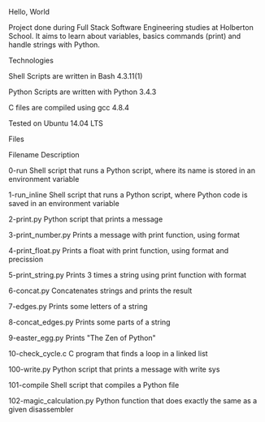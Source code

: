 Hello, World

Project done during Full Stack Software Engineering studies at Holberton School. It aims to learn about variables, basics commands (print) and handle strings with Python.



Technologies

Shell Scripts are written in Bash 4.3.11(1)

Python Scripts are written with Python 3.4.3

C files are compiled using gcc 4.8.4

Tested on Ubuntu 14.04 LTS

Files

Filename	Description

0-run	Shell script that runs a Python script, where its name is stored in an environment variable

1-run_inline	Shell script that runs a Python script, where Python code is saved in an environment variable

2-print.py	Python script that prints a message

3-print_number.py	Prints a message with print function, using format

4-print_float.py	Prints a float with print function, using format and precission

5-print_string.py	Prints 3 times a string using print function with format

6-concat.py	Concatenates strings and prints the result

7-edges.py	Prints some letters of a string

8-concat_edges.py	Prints some parts of a string

9-easter_egg.py	Prints "The Zen of Python"

10-check_cycle.c	C program that finds a loop in a linked list

100-write.py	Python script that prints a message with write sys

101-compile	Shell script that compiles a Python file

102-magic_calculation.py	Python function that does exactly the same as a given disassembler
